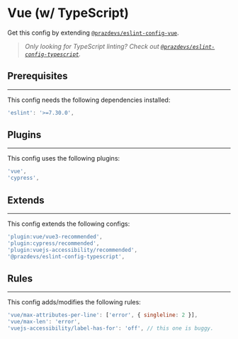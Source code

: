 # Vue (w/ TypeScript)

Get this config by extending [`@prazdevs/eslint-config-vue`](https://www.npmjs.com/package/@prazdevs/eslint-config-vue).

> _Only looking for TypeScript linting? Check out [`@prazdevs/eslint-config-typescript`](https://github.com/prazdevs/eslint-config/blob/main/packages/typescript)._

## Prerequisites
___
This config needs the following dependencies installed:
```js
'eslint': '>=7.30.0',
```

## Plugins
___
This config uses the following plugins:
```js
'vue',
'cypress',
```

## Extends
___
This config extends the following configs:
```js
'plugin:vue/vue3-recommended',
'plugin:cypress/recommended',
'plugin:vuejs-accessibility/recommended',
'@prazdevs/eslint-config-typescript',
```

## Rules
___
This config adds/modifies the following rules:
```js
'vue/max-attributes-per-line': ['error', { singleline: 2 }],
'vue/max-len': 'error',
'vuejs-accessibility/label-has-for': 'off', // this one is buggy.
```